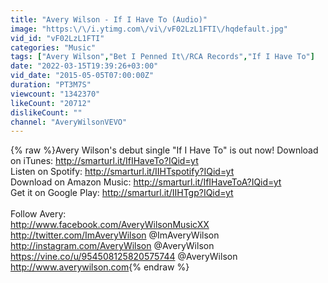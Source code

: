 ```yaml
---
title: "Avery Wilson - If I Have To (Audio)"
image: "https:\/\/i.ytimg.com\/vi\/vF02LzL1FTI\/hqdefault.jpg"
vid_id: "vF02LzL1FTI"
categories: "Music"
tags: ["Avery Wilson","Bet I Penned It\/RCA Records","If I Have To"]
date: "2022-03-15T19:39:26+03:00"
vid_date: "2015-05-05T07:00:00Z"
duration: "PT3M7S"
viewcount: "1342370"
likeCount: "20712"
dislikeCount: ""
channel: "AveryWilsonVEVO"
---
```

{% raw %}Avery Wilson's debut single &quot;If I Have To&quot; is out now! Download on iTunes: <a rel="nofollow" target="blank" href="http://smarturl.it/IfIHaveTo?IQid=yt">http://smarturl.it/IfIHaveTo?IQid=yt</a><br />Listen on Spotify: <a rel="nofollow" target="blank" href="http://smarturl.it/IIHTspotify?IQid=yt">http://smarturl.it/IIHTspotify?IQid=yt</a><br />Download on Amazon Music: <a rel="nofollow" target="blank" href="http://smarturl.it/IfIHaveToA?IQid=yt">http://smarturl.it/IfIHaveToA?IQid=yt</a><br />Get it on Google Play: <a rel="nofollow" target="blank" href="http://smarturl.it/IIHTgp?IQid=yt">http://smarturl.it/IIHTgp?IQid=yt</a><br /><br />Follow Avery:<br /><a rel="nofollow" target="blank" href="http://www.facebook.com/AveryWilsonMusicXX">http://www.facebook.com/AveryWilsonMusicXX</a><br /><a rel="nofollow" target="blank" href="http://twitter.com/ImAveryWilson">http://twitter.com/ImAveryWilson</a> @ImAveryWilson<br /><a rel="nofollow" target="blank" href="http://instagram.com/AveryWilson">http://instagram.com/AveryWilson</a> @AveryWilson<br /><a rel="nofollow" target="blank" href="https://vine.co/u/954508125820575744">https://vine.co/u/954508125820575744</a> @AveryWilson<br /><a rel="nofollow" target="blank" href="http://www.averywilson.com">http://www.averywilson.com</a>{% endraw %}
